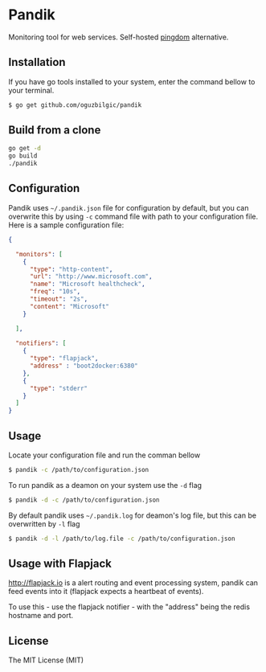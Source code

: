 # Pandik

Monitoring tool for web services. Self-hosted [pingdom](http://pingdom.com) alternative.

## Installation 

If you have go tools installed to your system, enter the command bellow to your terminal.

```bash
$ go get github.com/oguzbilgic/pandik
```
    
## Build from a clone

```bash
go get -d 
go build
./pandik
```

## Configuration

Pandik uses `~/.pandik.json` file for configuration by default, but you can overwrite this by using 
`-c` command file with path to your configuration file. Here is a sample configuration file: 

```json
{

  "monitors": [
    {
      "type": "http-content",
      "url": "http://www.microsoft.com",
      "name": "Microsoft healthcheck",
      "freq": "10s",
      "timeout": "2s",
      "content": "Microsoft"
    }

  ],
  
  "notifiers": [
    {
      "type": "flapjack",
      "address" : "boot2docker:6380"
    },
    { 
      "type": "stderr"
    }
  ]
}
```

## Usage

Locate your configuration file and run the comman bellow

```bash
$ pandik -c /path/to/configuration.json
```

To run pandik as a deamon on your system use the `-d` flag

```bash
$ pandik -d -c /path/to/configuration.json
```

By default pandik uses `~/.pandik.log` for deamon's log file, but this can be overwritten by `-l` flag

```bash
$ pandik -d -l /path/to/log.file -c /path/to/configuration.json
```

## Usage with Flapjack

http://flapjack.io is a alert routing and event processing system, pandik can feed events into it (flapjack expects a heartbeat of events).

To use this - use the flapjack notifier - with the "address" being the redis hostname and port. 
    
## License

The MIT License (MIT)
